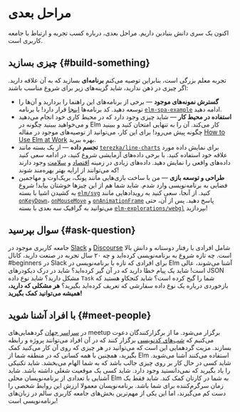 # مراحل بعدی

اکنون یک سری دانش بنیادین داریم. مراحل بعدی، درباره کسب تجربه و ارتباط با جامعه کاربری است.

## چیزی بسازید {#build-something}

تجربه معلم بزرگی است، بنابراین توصیه می‌کنم **برنامه‌ای** بسازید که به آن علاقه دارید. اگر چیزی در ذهن ندارید، شاید گزینه‌های زیر برای شروع مناسب باشند:

- **گسترش نمونه‌های موجود** &mdash; برخی از برنامه‌های این راهنما را بردارید و آن‌ها را توسعه دهید. کد برنامه‌ها [اینجا][tea-tutorial] قرار دارد! با برنامه [`elm-spa-example`][elm-spa-example] ادامه دهید.
- **استفاده در محیط کار** &mdash; شاید چیزی وجود دارد که در محیط کاری خود انجام می‌دهید و می‌خواهید ببینید چگونه در Elm کار می‌کند. آن را به تنهایی امتحان کنید و ببینید چگونه پیش می‌رود! برای این کار، می‌توانید از توصیه‌های موجود در مقاله [How to Use Elm at Work][elm-at-work] بهره ببرید.
- **تجسم داده** &mdash; از یک بسته مانند [`terezka/line-charts`][line-charts] برای نمایش داده مورد علاقه خود استفاده کنید. با برخی داده‌های آزمایشی شروع کنید، در ادامه سعی کنید داده‌های واقعی را نمایش دهید. داده‌های زیادی در زمینه [اقتصاد][data-economy] و [سلامت][data-health] وجود دارند که می‌توانند از ارایه بهتر بهره‌مند شوند!
- **طراحی و توسعه بازی** &mdash; من با ساخت بازی‌هایی مانند پونگ، بریک‌اوت و مهاجمین فضایی به برنامه‌نویسی وارد شدم. شاید شما هم از این چیزها خوشتان بیاید! شروع به کشیدن اشیا با بسته [`elm/svg`][elm-svg] کنید. از آنجا، سعی کنید به رویدادهایی مانند [`onKeyDown`][onkeydown]، [`onMouseMove`][onmousemove] و [`onAnimationFrame`][onanimationframe] پاسخ دهید. پس از آن، حتی می‌توانید به گرافیک سه بعدی با بسته [`elm-explorations/webgl`][webgl] بپردازید!

## سوال بپرسید {#ask-question}

جامعه کاربری موجود در [Slack][slack] و [Discourse][discourse] شامل افرادی با رفتار دوستانه و دانش بالا است. چه تازه شروع به برنامه‌نویسی کرده‌اید و چه ۲۰ سال تجربه در صنعت دارید، کانال #beginners در Slack برای افرادی که تازه با برنامه‌نویسی در Elm آشنا می‌شوند، عالی است! شاید یک پیام خطا دارید که در آن گیر کرده‌اید؟ شاید در درک دیکودرهای JSON مشکل دارید؟ شاید نوع داده `Task` شما را گیج کرده است؟ شاید کنجکاو هستید که بازخوردی درباره یک نوع داده سفارشی که تعریف کرده‌اید بگیرید؟ **هر مشکلی که دارید، همیشه می‌توانید کمک بگیرید!**

## با افراد آشنا شوید {#meet-people}

در [سراسر جهان][meetup-elm] گردهمایی‌های meetup برگزار می‌شود. ما از برگزارکنندگان دعوت می‌کنیم که [شب‌های کدنویسی][noredink-meetup] برگزار کنند که در آن افراد می‌توانند پروژه و رابطه بسازند. مزیت گردهمایی این است که می‌توانید در هر چیزی که روی آن کار می‌کنید کمک بگیرید، همچنین با همه کسانی که در منطقه شما از Elm استفاده می‌کنند آشنا می‌شوید. شاید کسی در حال کار بر روی چیزی جالب باشد که به شما الهام می‌بخشد. شاید تکنیکی را یاد بگیرید که نمی‌دانستید وجود دارد. شاید کسی یک موقعیت شغلی داشته باشد. شاید آشنایی با تعدادی از برنامه‌نویسان محلی Elm به شما در کارتان کمک کند. شاید فقط یک زمان سرگرم‌کننده برای شما باشد. برنامه‌نویسان معمولا ارزش این روابط شخصی را دست کم می‌گیرند، اما این یکی از مهم‌ترین بخش‌های جامعه کاربری سالم در زبان‌های برنامه‌نویسی است!

[tea-tutorial]: https://github.com/evancz/elm-architecture-tutorial
[elm-spa-example]: https://github.com/rtfeldman/elm-spa-example
[elm-at-work]: https://elm-lang.org/blog/how-to-use-elm-at-work
[line-charts]: https://terezka.github.io/line-charts
[data-economy]: https://data.bls.gov/timeseries/LNS11300000
[data-health]: https://wonder.cdc.gov
[elm-svg]: https://package.elm-lang.org/packages/elm/svg/latest
[onkeydown]: https://package.elm-lang.org/packages/elm/browser/latest/Browser-Events#onKeyDown
[onmousemove]: https://package.elm-lang.org/packages/elm/browser/latest/Browser-Events#onMouseMove
[onanimationframe]: https://package.elm-lang.org/packages/elm/browser/latest/Browser-Events#onAnimationFrame
[webgl]: https://package.elm-lang.org/packages/elm-explorations/webgl/latest
[slack]: https://elmlang.herokuapp.com
[discourse]: https://discourse.elm-lang.org
[meetup-elm]: https://www.meetup.com/topics/elm-programming/all
[noredink-meetup]: https://blog.noredink.com/post/142283641812/designing-meetups-to-build-better-communities